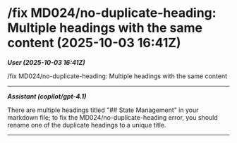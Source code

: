 <!-- Generated by SpecStory -->

<!-- vscode Session 36efea96-72a4-488a-b356-d95961629976 (2025-10-03 16:41Z) -->

# /fix MD024/no-duplicate-heading: Multiple headings with the same content (2025-10-03 16:41Z)

_**User (2025-10-03 16:41Z)**_

/fix MD024/no-duplicate-heading: Multiple headings with the same content

---

_**Assistant (copilot/gpt-4.1)**_

There are multiple headings titled "## State Management" in your markdown file; to fix the MD024/no-duplicate-heading error, you should rename one of the duplicate headings to a unique title.



---

